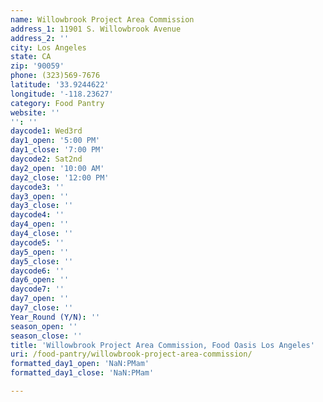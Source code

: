 ```yaml
---
name: Willowbrook Project Area Commission
address_1: 11901 S. Willowbrook Avenue
address_2: ''
city: Los Angeles
state: CA
zip: '90059'
phone: (323)569-7676
latitude: '33.9244622'
longitude: '-118.23627'
category: Food Pantry
website: ''
'': ''
daycode1: Wed3rd
day1_open: '5:00 PM'
day1_close: '7:00 PM'
daycode2: Sat2nd
day2_open: '10:00 AM'
day2_close: '12:00 PM'
daycode3: ''
day3_open: ''
day3_close: ''
daycode4: ''
day4_open: ''
day4_close: ''
daycode5: ''
day5_open: ''
day5_close: ''
daycode6: ''
day6_open: ''
daycode7: ''
day7_open: ''
day7_close: ''
Year_Round (Y/N): ''
season_open: ''
season_close: ''
title: 'Willowbrook Project Area Commission, Food Oasis Los Angeles'
uri: /food-pantry/willowbrook-project-area-commission/
formatted_day1_open: 'NaN:PMam'
formatted_day1_close: 'NaN:PMam'

---
```

